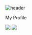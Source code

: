 <!--
**StellarResident/StellarResident** is a ✨ _special_ ✨ repository because its `README.md` (this file) appears on your GitHub profile.

Here are some ideas to get you started:

- 🔭 I’m currently working on ...
- 🌱 I’m currently learning ...
- 👯 I’m looking to collaborate on ...
- 🤔 I’m looking for help with ...
- 💬 Ask me about ...
- 📫 How to reach me: ...
- 😄 Pronouns: ...
- ⚡ Fun fact: ...
-->

![header](https://capsule-render.vercel.app/api?type=waving&color=timeGradient&height=300&section=header&text=𝓢𝓽𝓮𝓵𝓵𝓪𝓻%20𝓡𝓮𝓼𝓲𝓭𝓮𝓷𝓽&desc=𝓣𝓱𝓮%20𝓓𝓪𝓽𝓪%20𝓢𝓬𝓲𝓮𝓷𝓽𝓲𝓼𝓽%20𝓴𝓲𝓭&fontSize=70)

My Profile

<img src="https://img.shields.io/badge/stellarresident@gmail.com-EA4335?style=flat-square&logo=Gmail&logoColor=white"/>
<img src="https://img.shields.io/badge/@StRe990411-1DA1F2?style=flat-square&logo=Twitter&logoColor=white"/>